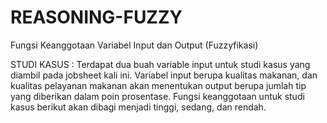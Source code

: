 # REASONING-FUZZY
 Fungsi Keanggotaan Variabel Input dan Output (Fuzzyfikasi)
 
STUDI KASUS : Terdapat dua buah variable input untuk studi kasus yang diambil pada jobsheet kali 
ini. Variabel input berupa kualitas makanan, dan kualitas pelayanan makanan akan 
menentukan output berupa jumlah tip yang diberikan dalam poin prosentase. Fungsi 
keanggotaan untuk studi kasus berikut akan dibagi menjadi tinggi, sedang, dan 
rendah. 
